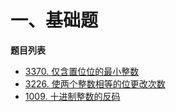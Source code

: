 # 一、基础题

**题目列表**

- [3370. 仅含置位位的最小整数](https://leetcode.cn/problems/smallest-number-with-all-set-bits/description/)
- [3226. 使两个整数相等的位更改次数](https://leetcode.cn/problems/number-of-bit-changes-to-make-two-integers-equal/description/)
- [1009. 十进制整数的反码](https://leetcode.cn/problems/complement-of-base-10-integer/description/)

